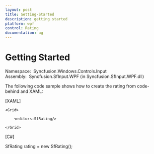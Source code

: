 ```yaml
---
layout: post
title: Getting-Started
description: getting started
platform: wpf
control: Rating
documentation: ug
---
```


# Getting Started

Namespace:  Syncfusion.Windows.Controls.Input
Assembly:  Syncfusion.SfInput.WPF (in Syncfusion.SfInput.WPF.dll) 

The following code sample shows how to create the rating from code-behind and XAML:

[XAML]



<Page xmlns:editors="clr-namespace:Syncfusion.Windows.Controls.Input;assembly=Syncfusion.SfInput.Wpf">



    <Grid>

        <editors:SfRating/>           

    </Grid>

</Page>



[C#]

SfRating rating = new SfRating();



